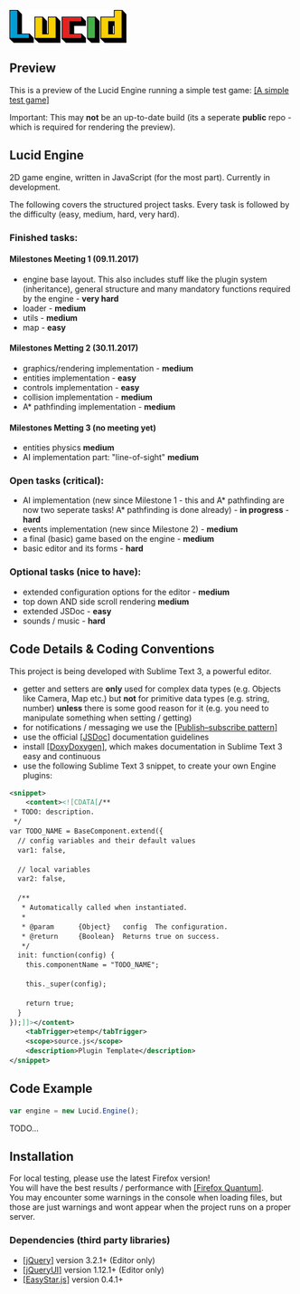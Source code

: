 ![Lucid Logo](/assets/lucid_logo_small.jpg?raw=true "Lucid Logo")

## Preview
This is a preview of the Lucid Engine running a simple test game:
[[A simple test game]](https://htmlpreview.github.io/?https://github.com/OxiAction/Lucid-Engine/master/demo/game/game.html)

Important: This may **not** be an up-to-date build (its a seperate **public** repo - which is required for rendering the preview).

## Lucid Engine
2D game engine, written in JavaScript (for the most part). Currently in development.

The following covers the structured project tasks. Every task is followed by the difficulty (easy, medium, hard, very hard).

### Finished tasks:

#### Milestones Meeting 1 (09.11.2017)

* engine base layout. This also includes stuff like the plugin system (inheritance), general structure and many mandatory functions required by the engine - **very hard**
* loader - **medium**
* utils - **medium**
* map - **easy**

#### Milestones Metting 2 (30.11.2017)

* graphics/rendering implementation - **medium**
* entities implementation - **easy**
* controls implementation - **easy**
* collision implementation - **medium**
* A* pathfinding implementation - **medium**

#### Milestones Metting 3 (no meeting yet)

* entities physics **medium**
* AI implementation part: "line-of-sight" **medium**

### Open tasks (**critical**):

* AI implementation (new since Milestone 1 - this and A* pathfinding are now two seperate tasks! A* pathfinding is done already) - **in progress** - **hard**
* events implementation (new since Milestone 2) - **medium**
* a final (basic) game based on the engine - **medium**
* basic editor and its forms - **hard**

### Optional tasks (nice to have):

* extended configuration options for the editor - **medium**
* top down AND side scroll rendering **medium**
* extended JSDoc - **easy**
* sounds / music - **hard**

## Code Details & Coding Conventions
This project is being developed with Sublime Text 3, a powerful editor.

* getter and setters are **only** used for complex data types (e.g. Objects like Camera, Map etc.) but **not** for primitive data types (e.g. string, number) **unless** there is some good reason for it (e.g. you need to manipulate something when setting / getting)
* for notifications / messaging we use the [[Publish–subscribe pattern]](https://en.wikipedia.org/wiki/Publish%E2%80%93subscribe_pattern)
* use the official [[JSDoc]](http://usejsdoc.org/) documentation guidelines
* install [[DoxyDoxygen]](https://github.com/20Tauri/DoxyDoxygen), which makes documentation in Sublime Text 3 easy and continuous
* use the following Sublime Text 3 snippet, to create your own Engine plugins:
```xml
<snippet>
    <content><![CDATA[/**
 * TODO: description.
 */
var TODO_NAME = BaseComponent.extend({
  // config variables and their default values
  var1: false,

  // local variables
  var2: false,
  
  /**
   * Automatically called when instantiated.
   *
   * @param      {Object}   config  The configuration.
   * @return     {Boolean}  Returns true on success.
   */
  init: function(config) {
    this.componentName = "TODO_NAME";

    this._super(config);

    return true;
  }
});]]></content>
    <tabTrigger>etemp</tabTrigger>
    <scope>source.js</scope>
    <description>Plugin Template</description>
</snippet>
```

## Code Example
```javascript
var engine = new Lucid.Engine();
```

TODO...

## Installation
For local testing, please use the latest Firefox version!<br />
You will have the best results / performance with [[Firefox Quantum]](https://www.mozilla.org/en-US/firefox/).<br />
You may encounter some warnings in the console when loading files, but those are just warnings and wont appear when the project runs on a proper server.

### Dependencies (third party libraries)

* [[jQuery]](https://jquery.com/) version 3.2.1+ (Editor only)
* [[jQueryUI]](https://jqueryui.com/) version 1.12.1+ (Editor only)
* [[EasyStar.js]](http://easystarjs.com/) version 0.4.1+
